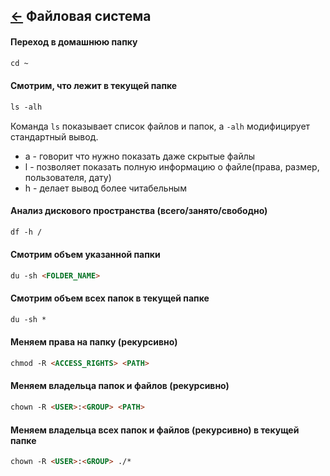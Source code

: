 [&larr;](readme.md "SSH команды") Файловая система
--------------------------------------------------

#### Переход в домашнюю папку

```markdown
cd ~
```

#### Смотрим, что лежит в текущей папке

```markdown
ls -alh
```

Команда `ls` показывает список файлов и папок, а `-alh` модифицирует стандартный вывод.
- a - говорит что нужно показать даже скрытые файлы
- l - позволяет показать полную информацию о файле(права, размер, пользователя, дату)
- h - делает вывод более читабельным

#### Анализ дискового пространства (всего/занято/свободно)

```markdown
df -h /
```

#### Смотрим объем указанной папки

```markdown
du -sh <FOLDER_NAME>
```

#### Смотрим объем всех папок в текущей папке

```markdown
du -sh *
```

#### Меняем права на папку (рекурсивно)

```markdown
chmod -R <ACCESS_RIGHTS> <PATH>
```

#### Меняем владельца папок и файлов (рекурсивно)

```markdown
chown -R <USER>:<GROUP> <PATH>
```

#### Меняем владельца всех папок и файлов (рекурсивно) в текущей папке

```markdown
chown -R <USER>:<GROUP> ./*
```